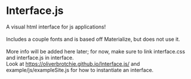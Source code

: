 # Interface.js
 A visual html interface for js applications!
 <br><br>
 Includes a couple fonts and is based off Materialize, but does not use it.
 <br><br>
 More info will be added here later; for now, make sure to link interface.css and interface.js in interface.
 <br>
 Look at https://oliverbrotchie.github.io/Interface.js/ and example/js/exampleSite.js for how to instantiate an interface.
